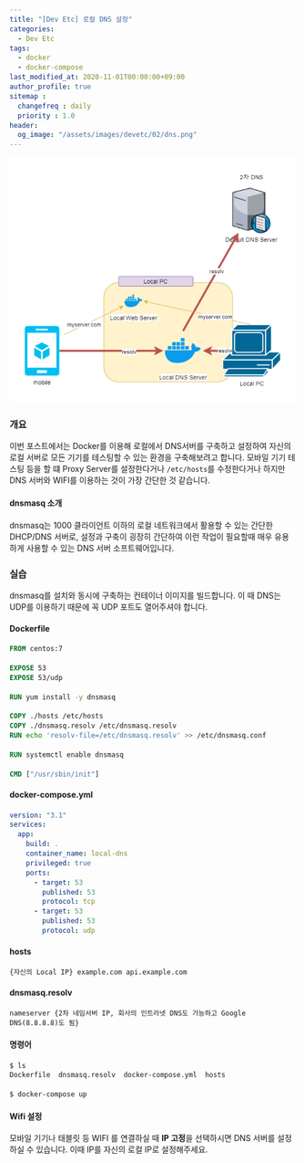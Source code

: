 ```yaml
---
title: "[Dev Etc] 로컬 DNS 설정"
categories: 
  - Dev Etc
tags:
  - docker
  - docker-compose
last_modified_at: 2020-11-01T00:00:00+09:00
author_profile: true
sitemap :
  changefreq : daily
  priority : 1.0
header:
  og_image: "/assets/images/devetc/02/dns.png"
---
```

![](/assets/images/devetc/02/dns.png)
### 개요
이번 포스트에서는 Docker를 이용해 로컬에서 DNS서버를 구축하고 설정하여 자신의 로컬 서버로 모든 기기를 테스팅할 수 있는 환경을 구축해보려고 합니다. 모바일 기기 테스팅 등을 할 떄 Proxy Server를 설정한다거나 `/etc/hosts`를 수정한다거나 하지만 DNS 서버와 WIFI를 이용하는 것이 가장 간단한 것 같습니다.

#### dnsmasq  소개
dnsmasq는 1000 클라이언트 이하의 로컬 네트워크에서 활용할 수 있는 간단한 DHCP/DNS 서버로, 설정과 구축이 굉장히 간단하여 이런 작업이 필요할때 매우 유용하게 사용할 수 있는 DNS 서버 소프트웨어입니다.


### 실습
dnsmasq를 설치와 동시에 구축하는 컨테이너 이미지를 빌드합니다. 이 때 DNS는 UDP를 이용하기 때문에 꼭 UDP 포트도 열어주셔야 합니다.

#### Dockerfile
```Dockerfile
FROM centos:7

EXPOSE 53
EXPOSE 53/udp

RUN yum install -y dnsmasq

COPY ./hosts /etc/hosts
COPY ./dnsmasq.resolv /etc/dnsmasq.resolv
RUN echo 'resolv-file=/etc/dnsmasq.resolv' >> /etc/dnsmasq.conf

RUN systemctl enable dnsmasq

CMD ["/usr/sbin/init"]
```

#### docker-compose.yml
```yaml
version: "3.1"
services:
  app:
    build: .
    container_name: local-dns
    privileged: true
    ports:
      - target: 53
        published: 53
        protocol: tcp
      - target: 53
        published: 53
        protocol: udp
```

#### hosts
```
{자신의 Local IP} example.com api.example.com
```

#### dnsmasq.resolv
```
nameserver {2차 네임서버 IP, 회사의 인트라넷 DNS도 가능하고 Google DNS(8.8.8.8)도 됨}
```

#### 명령어
```bash
$ ls
Dockerfile  dnsmasq.resolv  docker-compose.yml  hosts

$ docker-compose up
```

#### Wifi 설정
모바일 기기나 태블릿 등 WIFI 를 연결하실 때 **IP 고정**을 선택하시면 DNS 서버를 설정하실 수 있습니다. 이때 IP를 자신의 로컬 IP로 설정해주세요.
